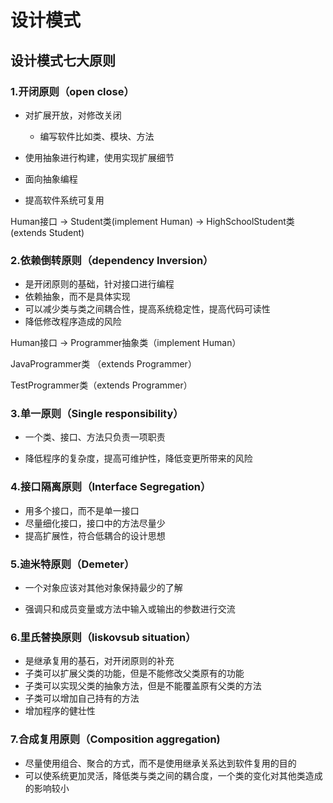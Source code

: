 # 设计模式

## 设计模式七大原则

### 1.开闭原则（open close）

* 对扩展开放，对修改关闭
  * 编写软件比如类、模块、方法

* 使用抽象进行构建，使用实现扩展细节
* 面向抽象编程
* 提高软件系统可复用

Human接口 -> Student类(implement Human) -> HighSchoolStudent类(extends Student)

### 2.依赖倒转原则（dependency Inversion）

* 是开闭原则的基础，针对接口进行编程
* 依赖抽象，而不是具体实现
* 可以减少类与类之间耦合性，提高系统稳定性，提高代码可读性
* 降低修改程序造成的风险

Human接口 -> Programmer抽象类（implement Human）

JavaProgrammer类 （extends Programmer）

TestProgrammer类（extends Programmer）



###  3.单一原则（Single responsibility）

* 一个类、接口、方法只负责一项职责

* 降低程序的复杂度，提高可维护性，降低变更所带来的风险

  

### 4.接口隔离原则（Interface Segregation）

* 用多个接口，而不是单一接口
* 尽量细化接口，接口中的方法尽量少
* 提高扩展性，符合低耦合的设计思想

### 5.迪米特原则（Demeter）

* 一个对象应该对其他对象保持最少的了解

* 强调只和成员变量或方法中输入或输出的参数进行交流

### 6.里氏替换原则（liskovsub situation）

* 是继承复用的基石，对开闭原则的补充
* 子类可以扩展父类的功能，但是不能修改父类原有的功能
* 子类可以实现父类的抽象方法，但是不能覆盖原有父类的方法
* 子类可以增加自己持有的方法
* 增加程序的健壮性

### 7.合成复用原则（Composition aggregation)

* 尽量使用组合、聚合的方式，而不是使用继承关系达到软件复用的目的
* 可以使系统更加灵活，降低类与类之间的耦合度，一个类的变化对其他类造成的影响较小

